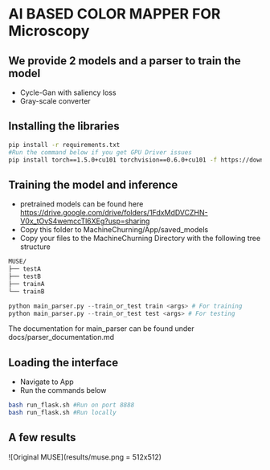 # AI BASED COLOR MAPPER FOR Microscopy


## We provide 2 models and a parser to train the model
- Cycle-Gan with saliency loss
- Gray-scale converter

## Installing the libraries
```bash
pip install -r requirements.txt
#Run the command below if you get GPU Driver issues
pip install torch==1.5.0+cu101 torchvision==0.6.0+cu101 -f https://download.pytorch.org/whl/torch_stable.html
```
## Training the model and inference
- pretrained models can be found here 
https://drive.google.com/drive/folders/1FdxMdDVCZHN-V0x_tOvS4wemccTl6XEg?usp=sharing
- Copy this folder to MachineChurning/App/saved_models
- Copy your files to the MachineChurning Directory with the following tree structure

```bash
MUSE/
├── testA
├── testB
├── trainA
└── trainB
```

```python
python main_parser.py --train_or_test train <args> # For training
python main_parser.py --train_or_test test <args> # For testing
```
The documentation for main_parser can be found under docs/parser_documentation.md

## Loading the interface
- Navigate to App
- Run the commands below
```bash
bash run_flask.sh #Run on port 8888
bash run_flask.sh #Run locally
```

## A few results
![Original MUSE](results/muse.png = 512x512)
